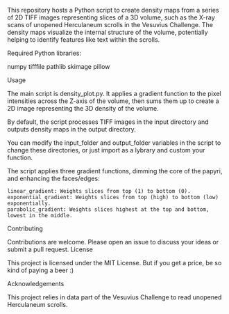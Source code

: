 

This repository hosts a Python script to create density maps from a series of 2D TIFF images representing slices of a 3D volume, such as the X-ray scans of unopened Herculaneum scrolls in the Vesuvius Challenge. The density maps visualize the internal structure of the volume, potentially helping to identify features like text within the scrolls.

Required Python libraries:

numpy tifffile pathlib skimage pillow

Usage

The main script is density_plot.py. It applies a gradient function to the pixel intensities across the Z-axis of the volume, then sums them up to create a 2D image representing the 3D density of the volume.

By default, the script processes TIFF images in the input directory and outputs density maps in the output directory. 

You can modify the input_folder and output_folder variables in the script to change these directories, or just import as a lybrary and custom your function.


The script applies three gradient functions, dimming the core of the papyri, and enhancing the faces/edges:

    linear_gradient: Weights slices from top (1) to bottom (0).
    exponential_gradient: Weights slices from top (high) to bottom (low) exponentially.
    parabolic_gradient: Weights slices highest at the top and bottom, lowest in the middle.

Contributing

Contributions are welcome. Please open an issue to discuss your ideas or submit a pull request.
License

This project is licensed under the MIT License. But if you get a price, be so kind of paying a beer :)

Acknowledgements

This project relies in data part of the Vesuvius Challenge to read unopened Herculaneum scrolls.